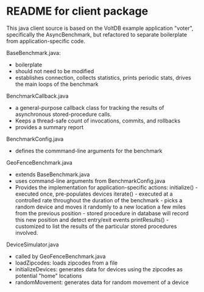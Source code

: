 README for client package
=========================

This java client source is based on the VoltDB example application "voter", specifically the AsyncBenchmark, but refactored to separate boilerplate from application-specific code.

BaseBenchmark.java: 
  - boilerplate
  - should not need to be modified
  - establishes connection, collects statistics, prints periodic stats, drives the main loops of the benchmark
  
BenchmarkCallback.java
  - a general-purpose callback class for tracking the results of asynchronous stored-procedure calls.  
  - Keeps a thread-safe count of invocations, commits, and rollbacks
  - provides a summary report
  
BenchmarkConfig.java
  - defines the commmand-line arguments for the benchmark
  
GeoFenceBenchmark.java
  - extends BaseBenchmark.java
  - uses command-line arguments from BenchmarkConfig.java
  - Provides the implementation for application-specific actions:
     initialize() - executed once, pre-populates devices
     iterate()
         - executed at a controlled rate throughout the duration of the benchmark
         - picks a random device and moves it randomly to a new location a few miles from the previous position
         - stored procedure in database will record this new position and detect entry/exit events
     printResults() - customized to list the results of the particular stored procedures involved.

DeviceSimulator.java
  - called by GeoFenceBenchmark.java
  - loadZipcodes: loads zipcodes from a file
  - initializeDevices: generates data for devices using the zipcodes as potential "home" locations
  - randomMovement: generates data for random movement of a device
